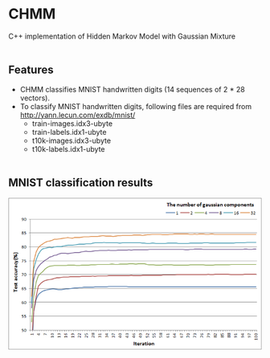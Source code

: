 # CHMM
C++ implementation of Hidden Markov Model with Gaussian Mixture</br></br>

## Features
- CHMM classifies MNIST handwritten digits (14 sequences of 2 * 28 vectors).
- To classify MNIST handwritten digits, following files are required from http://yann.lecun.com/exdb/mnist/
  - train-images.idx3-ubyte
  - train-labels.idx1-ubyte
  - t10k-images.idx3-ubyte
  - t10k-labels.idx1-ubyte
</br></br>

## MNIST classification results
![result](/result.png)
